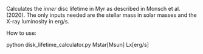 Calculates the *inner* disc lifetime in Myr as described in Monsch et al. (2020). The only inputs needed are the stellar mass in solar masses and the X-ray luminosity in erg/s.


How to use:

python disk_lifetime_calculator.py Mstar[Msun] Lx[erg/s]
